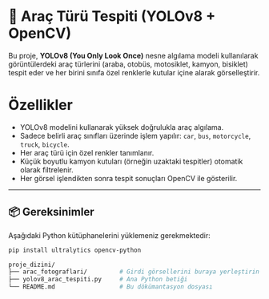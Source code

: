 # 🚗 Araç Türü Tespiti (YOLOv8 + OpenCV)

Bu proje, **YOLOv8 (You Only Look Once)** nesne algılama modeli kullanılarak görüntülerdeki araç türlerini (araba, otobüs, motosiklet, kamyon, bisiklet) tespit eder ve her birini sınıfa özel renklerle kutular içine alarak görselleştirir.

# Özellikler

- YOLOv8 modelini kullanarak yüksek doğrulukla araç algılama.
- Sadece belirli araç sınıfları üzerinde işlem yapılır: `car`, `bus`, `motorcycle`, `truck`, `bicycle`.
- Her araç türü için özel renkler tanımlanır.
- Küçük boyutlu kamyon kutuları (örneğin uzaktaki tespitler) otomatik olarak filtrelenir.
- Her görsel işlendikten sonra tespit sonuçları OpenCV ile gösterilir.

---

## 📦 Gereksinimler

Aşağıdaki Python kütüphanelerini yüklemeniz gerekmektedir:

```bash
pip install ultralytics opencv-python

proje_dizini/
├── arac_fotograflari/         # Girdi görsellerini buraya yerleştirin
├── yolov8_arac_tespiti.py     # Ana Python betiği
└── README.md                  # Bu dökümantasyon dosyası
